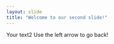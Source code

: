 ```yaml
---
layout: slide
title: "Welcome to our second slide!"
---
```

Your text2
Use the left arrow to go back!
